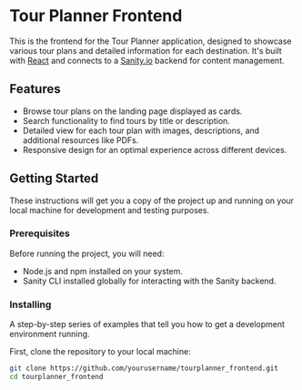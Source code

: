 # Tour Planner Frontend

This is the frontend for the Tour Planner application, designed to showcase various tour plans and detailed information for each destination. It's built with [React](https://reactjs.org/) and connects to a [Sanity.io](https://www.sanity.io/) backend for content management.

## Features

- Browse tour plans on the landing page displayed as cards.
- Search functionality to find tours by title or description.
- Detailed view for each tour plan with images, descriptions, and additional resources like PDFs.
- Responsive design for an optimal experience across different devices.

## Getting Started

These instructions will get you a copy of the project up and running on your local machine for development and testing purposes.

### Prerequisites

Before running the project, you will need:

- Node.js and npm installed on your system.
- Sanity CLI installed globally for interacting with the Sanity backend.

### Installing

A step-by-step series of examples that tell you how to get a development environment running.

First, clone the repository to your local machine:

```bash
git clone https://github.com/yourusername/tourplanner_frontend.git
cd tourplanner_frontend
